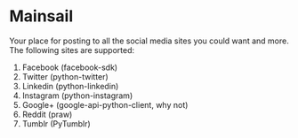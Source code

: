 # Mainsail
Your place for posting to all the social media sites you could want and more. The following sites are supported:

1. Facebook (facebook-sdk)
2. Twitter (python-twitter)
3. Linkedin (python-linkedin)
4. Instagram (python-instagram)
5. Google+ (google-api-python-client, why not)
6. Reddit (praw)
7. Tumblr (PyTumblr)